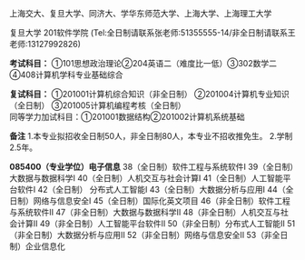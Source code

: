 上海交大、复旦大学、同济大、学华东师范大学、上海大学、上海理工大学


复旦大学
201软件学院
(Tel:全日制请联系张老师:51355555-14/非全日制请联系王老师:13127992826)

**考试科目：**
①101思想政治理论②204英语二（难度比一低）③302数学二④408计算机学科专业基础综合

**复试科目：**
①201001计算机综合知识（非全日制）
②201004计算机专业知识（全日制）
③201005计算机编程考核（全日制）  
同等学力加试科目：①201001数据结构②201002计算机系统基础

**备注**
1.本专业拟招收全日制50人，非全日制80人，本专业不招收推免生。
2.学制2.5年。

**085400（专业学位）电子信息**
38（全日制）软件工程与系统软件Ⅰ
39（全日制）大数据与数据科学Ⅰ
40（全日制）人机交互与社会计算Ⅰ
41（全日制）人工智能平台软件Ⅰ
42（全日制） 分布式人工智能Ⅰ
43（全日制）大数据分析与应用Ⅰ
44（全日制）网络与信息安全Ⅰ
45（全日制）国际化英文项目
46（非全日制）软件工程与系统软件Ⅱ
47（非全日制）大数据与数据科学Ⅱ
48（非全日制）人机交互与社会计算Ⅱ
49（非全日制）人工智能平台软件Ⅱ
50（非全日制）分布式人工智能Ⅱ
51（非全日制）大数据分析与应用Ⅱ
52（非全日制）网络与信息安全Ⅱ
53（非全日制）企业信息化